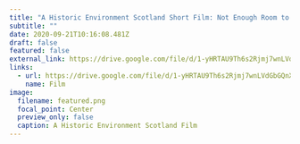 ```yaml
---
title: "A Historic Environment Scotland Short Film: Not Enough Room to Move "
subtitle: ""
date: 2020-09-21T10:16:08.481Z
draft: false
featured: false
external_link: https://drive.google.com/file/d/1-yHRTAU9Th6s2Rjmj7wnLVdGbGQnXCGq/view?usp=sharing
links:
  - url: https://drive.google.com/file/d/1-yHRTAU9Th6s2Rjmj7wnLVdGbGQnXCGq/view?usp=sharing
    name: Film
image:
  filename: featured.png
  focal_point: Center
  preview_only: false
  caption: A Historic Environment Scotland Film
---
```

